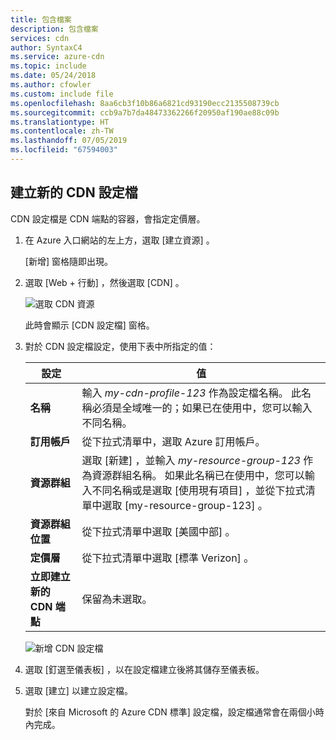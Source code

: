 ```yaml
---
title: 包含檔案
description: 包含檔案
services: cdn
author: SyntaxC4
ms.service: azure-cdn
ms.topic: include
ms.date: 05/24/2018
ms.author: cfowler
ms.custom: include file
ms.openlocfilehash: 8aa6cb3f10b86a6821cd93190ecc2135508739cb
ms.sourcegitcommit: ccb9a7b7da48473362266f20950af190ae88c09b
ms.translationtype: HT
ms.contentlocale: zh-TW
ms.lasthandoff: 07/05/2019
ms.locfileid: "67594003"
---
```

## <a name="create-a-new-cdn-profile"></a>建立新的 CDN 設定檔

CDN 設定檔是 CDN 端點的容器，會指定定價層。

1. 在 Azure 入口網站的左上方，選取 [建立資源]  。 
    
    [新增]  窗格隨即出現。
   
2. 選取 [Web + 行動]  ，然後選取 [CDN]  。
   
    ![選取 CDN 資源](./media/cdn-create-profile/cdn-new-resource.png)

    此時會顯示 [CDN 設定檔]  窗格。

3. 對於 CDN 設定檔設定，使用下表中所指定的值：
   
    | 設定  | 值 |
    | -------- | ----- |
    | **名稱** | 輸入 *my-cdn-profile-123* 作為設定檔名稱。 此名稱必須是全域唯一的；如果已在使用中，您可以輸入不同名稱。 |
    | **訂用帳戶** | 從下拉式清單中，選取 Azure 訂用帳戶。 |
    | **資源群組** | 選取 [新建]  ，並輸入 *my-resource-group-123* 作為資源群組名稱。 如果此名稱已在使用中，您可以輸入不同名稱或是選取 [使用現有項目]  ，並從下拉式清單中選取 [my-resource-group-123]  。 | 
    | **資源群組位置** | 從下拉式清單中選取 [美國中部]  。 |
    | **定價層** | 從下拉式清單中選取 [標準 Verizon]  。 |
    | **立即建立新的 CDN 端點** | 保留為未選取。 |  
   
    ![新增 CDN 設定檔](./media/cdn-create-profile/cdn-new-profile.png)

4. 選取 [釘選至儀表板]  ，以在設定檔建立後將其儲存至儀表板。
    
5. 選取 [建立]  以建立設定檔。 

    對於 [來自 Microsoft 的 Azure CDN 標準]  設定檔，設定檔通常會在兩個小時內完成。 

